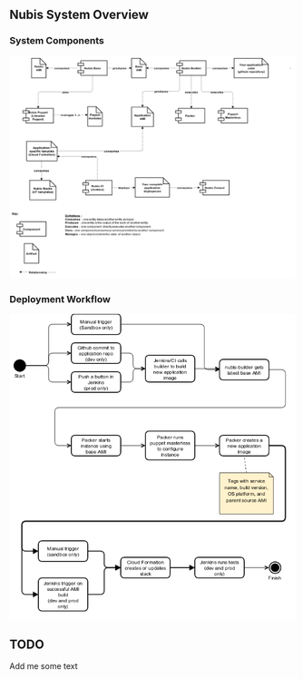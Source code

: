 ﻿## Nubis System Overview

### System Components
![Nubis Components](media/Nubis_Components.png "Nubis Components")

### Deployment Workflow
![Nubis Deployment Workflow](media/Nubis_Deployment_Workflow.png "Nubis Deployment Workflow")

## TODO
Add me some text
